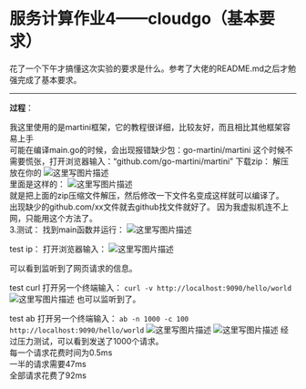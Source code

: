# 服务计算作业4——cloudgo（基本要求）

花了一个下午才搞懂这次实验的要求是什么。参考了大佬的README.md之后才勉强完成了基本要求。


-------------------
**过程**：

我这里使用的是martini框架，它的教程很详细，比较友好，而且相比其他框架容易上手</br>
可能在编译main.go的时候，会出现报错缺少包：go-martini/martini
这个时候不需要慌张，打开浏览器输入：“github.com/go-martini/martini”
下载zip：
解压放在你的
![这里写图片描述](http://img.blog.csdn.net/20171106124318851?watermark/2/text/aHR0cDovL2Jsb2cuY3Nkbi5uZXQvcXFfMzY4MTY5MTI=/font/5a6L5L2T/fontsize/400/fill/I0JBQkFCMA==/dissolve/70/gravity/SouthEast)
</br>
里面是这样的：
![这里写图片描述](http://img.blog.csdn.net/20171106124421843?watermark/2/text/aHR0cDovL2Jsb2cuY3Nkbi5uZXQvcXFfMzY4MTY5MTI=/font/5a6L5L2T/fontsize/400/fill/I0JBQkFCMA==/dissolve/70/gravity/SouthEast)
</br>
就是把上面的zip压缩文件解压，然后修改一下文件名变成这样就可以编译了。</br>
出现缺少的github.com/xx文件就去github找文件就好了。
因为我虚拟机连不上网，只能用这个方法了。
</br>
3.测试：
找到main函数并运行：
![这里写图片描述](http://img.blog.csdn.net/20171106124721005?watermark/2/text/aHR0cDovL2Jsb2cuY3Nkbi5uZXQvcXFfMzY4MTY5MTI=/font/5a6L5L2T/fontsize/400/fill/I0JBQkFCMA==/dissolve/70/gravity/SouthEast)

test ip：
打开浏览器输入：
![这里写图片描述](http://img.blog.csdn.net/20171106124903812?watermark/2/text/aHR0cDovL2Jsb2cuY3Nkbi5uZXQvcXFfMzY4MTY5MTI=/font/5a6L5L2T/fontsize/400/fill/I0JBQkFCMA==/dissolve/70/gravity/SouthEast)

可以看到监听到了网页请求的信息。

test curl
打开另一个终端输入：
`curl -v http://localhost:9090/hello/world`
![这里写图片描述](http://img.blog.csdn.net/20171106125348811?watermark/2/text/aHR0cDovL2Jsb2cuY3Nkbi5uZXQvcXFfMzY4MTY5MTI=/font/5a6L5L2T/fontsize/400/fill/I0JBQkFCMA==/dissolve/70/gravity/SouthEast)
也可以监听到了。

test ab
打开另一个终端输入：
`ab -n 1000 -c 100 http://localhost:9090/hello/world`
![这里写图片描述](http://img.blog.csdn.net/20171106125637380?watermark/2/text/aHR0cDovL2Jsb2cuY3Nkbi5uZXQvcXFfMzY4MTY5MTI=/font/5a6L5L2T/fontsize/400/fill/I0JBQkFCMA==/dissolve/70/gravity/SouthEast)
![这里写图片描述](http://img.blog.csdn.net/20171106125650973?watermark/2/text/aHR0cDovL2Jsb2cuY3Nkbi5uZXQvcXFfMzY4MTY5MTI=/font/5a6L5L2T/fontsize/400/fill/I0JBQkFCMA==/dissolve/70/gravity/SouthEast)
经过压力测试，可以看到发送了1000个请求。</br>
每一个请求花费时间为0.5ms</br>
一半的请求需要47ms</br>
全部请求花费了92ms</br>
